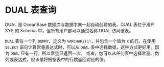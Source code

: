DUAL 表查询 
=============================

DUAL 是 OceanBase 数据库与数据字典一起自动创建的表。DUAL 表位于用户 SYS 的 Schema 中，但所有用户都可以通过名称 DUAL 访问该表。

`DUAL` 表有一个列 `DUMMY`，定义为 `VARCHAR2(1)`，并包含一个值为 `X` 的行。在使用 `SELECT` 语句计算常量表达式时，可以从 `DUAL` 表中选择数据，这种方式更好用。因为 `DUAL` 只有一行，所以常量只返回一次。 或者，您可以从任何表中选择常量、伪列或表达式，但该值将根据表中的行数返回对应的值。
